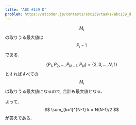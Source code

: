 ```yaml
---
title: "ABC #139 D"
problem: https://atcoder.jp/contests/abc139/tasks/abc139_d
---
```

$$ M_i $$ の取りうる最大値は $$ P_i-1 $$ である.

$$ \{ P_1, P_2, \ldots, P_{N-1}, P_N \} = \{ 2, 3, \dots, N, 1 \} $$ とすればすべての $$ M_i $$ は取りうる最大値になるので, 合計も最大値となる.

よって, $$ \sum_{k=1}^{N-1} k = N(N-1)/2 $$ が答えである.
